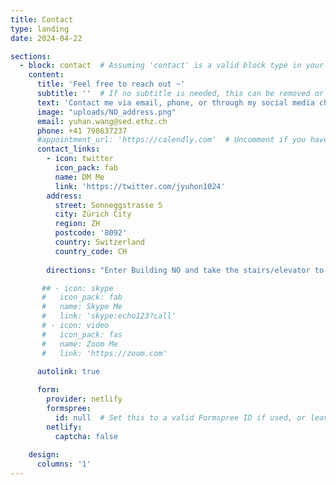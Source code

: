```yaml
---
title: Contact
type: landing
date: 2024-04-22

sections:
  - block: contact  # Assuming 'contact' is a valid block type in your theme
    content:
      title: 'Feel free to reach out ~'
      subtitle: ''  # If no subtitle is needed, this can be removed or left empty
      text: 'Contact me via email, phone, or through my social media channels.'  # Added a text content
      image: "uploads/NO_address.png"
      email: yuhan.wang@sed.ethz.ch
      phone: +41 798637237
      #appointment_url: 'https://calendly.com'  # Uncomment if you have an appointment URL
      contact_links:
        - icon: twitter
          icon_pack: fab
          name: DM Me
          link: 'https://twitter.com/jyuhon1024'
        address:
          street: Sonneggstrasse 5
          city: Zürich City
          region: ZH
          postcode: '8092'
          country: Switzerland
          country_code: CH
          
        directions: "Enter Building NO and take the stairs/elevator to the office 11.3 on Floor H (H 11.3)."

       ## - icon: skype
       #   icon_pack: fab
       #   name: Skype Me
       #   link: 'skype:echo123?call'
       # - icon: video
       #   icon_pack: fas
       #   name: Zoom Me
       #   link: 'https://zoom.com'

      autolink: true
      
      form:
        provider: netlify
        formspree:
          id: null  # Set this to a valid Formspree ID if used, or leave as null if not used
        netlify:
          captcha: false
        
    design:
      columns: '1'
---
```


